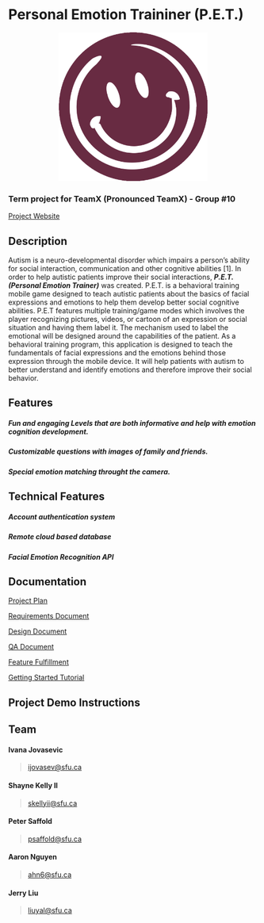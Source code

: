 # Personal Emotion Traininer (P.E.T.)


<p align="center">
<img src=".//Documents/Icon.gif" width="300"></img>
</p>


### Term project for TeamX (Pronounced TeamX) - Group #10

[Project Website](https://sites.google.com/view/blackbox21o/home)


## Description

Autism is a neuro-developmental disorder which impairs a person’s ability for social interaction, communication and other cognitive abilities [1]. In order to help autistic patients  improve their social interactions, ***P.E.T. (Personal Emotion Trainer)*** was created. P.E.T. is a behavioral training mobile game designed to teach autistic patients about the basics of facial expressions and emotions to help them develop better social cognitive abilities. P.E.T features multiple training/game modes which involves the player recognizing pictures, videos, or cartoon of an expression or social situation and having them label it. The mechanism used to label the emotional will be designed around the capabilities of the patient. As a behavioral training program, this application is designed to teach the fundamentals of facial expressions and the emotions behind those expression through the mobile device. It will help patients with autism to better understand and identify emotions and therefore improve their social behavior. 

## Features

##### Fun and engaging Levels that are both informative and help with emotion cognition development. 
##### Customizable questions with images of family and friends.
##### Special emotion matching throught the camera.

## Technical Features

##### Account authentication system
##### Remote cloud based database
##### Facial Emotion Recognition API 
##### 

## Documentation

[Project Plan](https://github.com/liuyal/PET-DEV-JERRY/blob/master/Documents/Assignement%201/Group-10-ProjectPlan.pdf)

[Requirements Document](https://github.com/liuyal/PET-DEV-JERRY/blob/master/Documents/Assignement%205/Group-10-Requirements.pdf)

[Design Document](https://github.com/liuyal/PET-DEV-JERRY/blob/master/Documents/Assignement%205/Group-10-Design.pdf)

[QA Document](https://github.com/liuyal/PET-DEV-JERRY/blob/master/Documents/Assignement%205/Group-10-QA.pdf)

[Feature Fulfillment](https://github.com/liuyal/PET-DEV-JERRY/blob/master/Documents/Assignement%205/Group-10-Features_FulfllmentReq.pdf)

[Getting Started Tutorial](https://github.com/liuyal/PET-DEV-JERRY/blob/master/Documents/Assignement%205/Group-10-Tutorial.pdf)

## Project Demo Instructions



## Team

#### Ivana Jovasevic
>ijovasev@sfu.ca 

####  Shayne Kelly II
>skellyii@sfu.ca 

####  Peter Saffold
> psaffold@sfu.ca

#### Aaron Nguyen
> ahn6@sfu.ca

#### Jerry Liu
> liuyal@sfu.ca 
